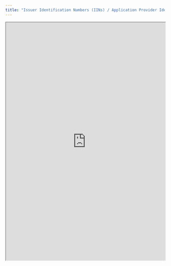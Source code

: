 ```yaml
---
title: "Issuer Identification Numbers (IINs) / Application Provider Identifiers (RIDs)  WG5"
---
```



<iframe height="750" width="100%" src="https://ewelton.github.io/ktest/wiki.html#Issuer%20Identification%20Numbers%20(IINs)%20/%20Application%20Provider%20Identifiers%20(RIDs)%20%20WG5"></iframe>
